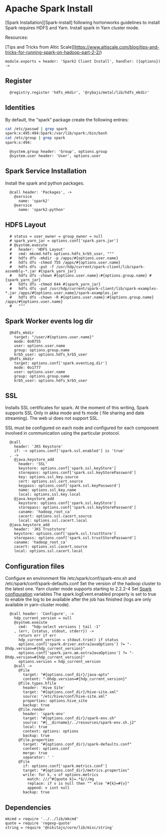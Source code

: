
# Apache Spark Install

[Spark Installation][Spark-install] following hortonworks guidelines to install
Spark requires HDFS and Yarn. Install spark in Yarn cluster mode.

Resources:

[Tips and Tricks from Altic Scale][https://www.altiscale.com/blog/tips-and-tricks-for-running-spark-on-hadoop-part-2-2/)   

    module.exports = header: 'Spark2 Client Install', handler: ({options}) ->

## Register

      @registry.register 'hdfs_mkdir', '@rybajs/metal/lib/hdfs_mkdir'

## Identities

By default, the "spark" package create the following entries:

```bash
cat /etc/passwd | grep spark
spark:x:495:494:Spark:/var/lib/spark:/bin/bash
cat /etc/group | grep spark
spark:x:494:
```

      @system.group header: 'Group', options.group
      @system.user header: 'User', options.user

## Spark Service Installation

Install the spark and python packages.

      @call header: 'Packages', ->
        @service
          name: 'spark2'
        @service
          name: 'spark2-python'

## HDFS Layout

      # status = user_owner = group_owner = null
      # spark_yarn_jar = options.conf['spark.yarn.jar']
      # @system.execute
      #   header: 'HDFS Layout'
      #   cmd: mkcmd.hdfs options.hdfs_krb5_user, """
      #   hdfs dfs -mkdir -p /apps/#{options.user.name}
      #   hdfs dfs -chmod 755 /apps/#{options.user.name}
      #   hdfs dfs -put -f /usr/hdp/current/spark-client/lib/spark-assembly-*.jar #{spark_yarn_jar}
      #   hdfs dfs -chown #{options.user.name}:#{options.group.name} #{spark_yarn_jar}
      #   hdfs dfs -chmod 644 #{spark_yarn_jar}
      #   hdfs dfs -put /usr/hdp/current/spark-client/lib/spark-examples-*.jar /apps/#{options.user.name}/spark-examples.jar
      #   hdfs dfs -chown -R #{options.user.name}:#{options.group.name} /apps/#{options.user.name}
      #   """

## Spark Worker events log dir

      @hdfs_mkdir
        target: "/user/#{options.user.name}"
        mode: 0o0755
        user: options.user.name
        group: options.group.name
        krb5_user: options.hdfs_krb5_user
      @hdfs_mkdir
        target: options.conf['spark.eventLog.dir']
        mode: 0o1777
        user: options.user.name
        group: options.group.name
        krb5_user: options.hdfs_krb5_user

## SSL

Installs SSL certificates for spark. At the moment of this writing, Spark
supports SSL Only in akka mode and fs mode ( file sharing and date streaming).
The web ui does not support SSL.

SSL must be configured on each node and configured for each component involved
in communication using the particular protocol.

      @call
        header: 'JKS Keystore'
        if: -> options.conf['spark.ssl.enabled'] is 'true'
      , ->
        @java.keystore_add
          header: 'SSL'
          keystore: options.conf['spark.ssl.keyStore']
          storepass: options.conf['spark.ssl.keyStorePassword']
          key: options.ssl.key.source
          cert: options.ssl.cert.source
          keypass: options.conf['spark.ssl.keyPassword']
          name: options.ssl.key.name
          local: options.ssl.key.local
        @java.keystore_add
          keystore: options.conf['spark.ssl.keyStore']
          storepass: options.conf['spark.ssl.keyStorePassword']
          caname: 'hadoop_root_ca'
          cacert: options.ssl.cacert.source
          local: options.ssl.cacert.local
      @java.keystore_add
        header: 'JKS Truststore'
        keystore: options.conf['spark.ssl.trustStore']
        storepass: options.conf['spark.ssl.trustStorePassword']
        caname: 'hadoop_root_ca'
        cacert: options.ssl.cacert.source
        local: options.ssl.cacert.local

## Configuration files

Configure en environment file /etc/spark/conf/spark-env.sh and /etc/spark/conf/spark-defaults.conf
Set the version of the hadoop cluster to the latest one. Yarn cluster mode supports starting to 2.2.2-4
Set [Spark configuration][spark-conf] variables
The spark.logEvent.enabled property is set to true to enable the log to be available after the job
has finished (logs are only available in yarn-cluster mode). 

      @call header: 'Configure', ->
        hdp_current_version = null
        @system.execute
          cmd:  "hdp-select versions | tail -1"
        , (err, {status, stdout, stderr}) ->
          return err if err
          hdp_current_version = stdout.trim() if status
          options.conf['spark.driver.extraJavaOptions'] ?= "-Dhdp.version=#{hdp_current_version}"
          options.conf['spark.yarn.am.extraJavaOptions'] ?= "-Dhdp.version=#{hdp_current_version}"
          options.version = hdp_current_version
        @call ->
          @file
            target: "#{options.conf_dir}/java-opts"
            content: "-Dhdp.version=#{hdp_current_version}"
          @file.types.hfile
            header: 'Hive Site'
            target: "#{options.conf_dir}/hive-site.xml"
            source: "/etc/hive/conf/hive-site.xml"
            properties: options.hive_site
            backup: true
          @file.render
            header: 'spark-env'
            target: "#{options.conf_dir}/spark-env.sh"
            source: "#{__dirname}/../resources/spark-env.sh.j2"
            local: true
            context: options: options
            backup: true
          @file.properties
            target: "#{options.conf_dir}/spark-defaults.conf"
            content: options.conf
            merge: true
            separator: ' '
          @file
            if: options.conf['spark.metrics.conf']
            target: "#{options.conf_dir}/metrics.properties"
            write: for k, v of options.metrics
              match: ///^#{quote k}=.*$///mg
              replace: if v is null then "" else "#{k}=#{v}"
              append: v isnt null
            backup: true

## Dependencies

    mkcmd = require '../../lib/mkcmd'
    quote = require 'regexp-quote'
    string = require '@nikitajs/core/lib/misc/string'

[spark-conf]:https://spark.apache.org/docs/latest/configuration.html
